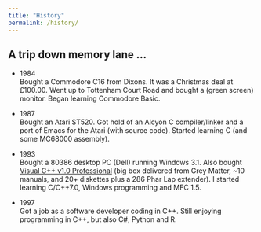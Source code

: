 ```yaml
---
title: "History"
permalink: /history/
---
```


## A trip down memory lane ...

- 1984  
Bought a Commodore C16 from Dixons. It was a Christmas deal at £100.00. Went up to Tottenham Court Road and bought a (green screen) monitor. Began learning Commodore Basic.

- 1987  
Bought an Atari ST520. Got hold of an Alcyon C compiler/linker and a port of Emacs for the Atari (with source code). Started learning C (and some MC68000 assembly).

- 1993  
Bought a 80386 desktop PC (Dell) running Windows 3.1. Also bought [Visual C++ v1.0 Professional](http://www.emsps.com/oldtools/mscppv.htm#vcpp1) (big box delivered from Grey Matter, ~10 manuals, and 20+ diskettes plus a 286 Phar Lap extender). I started learning C/C++7.0, Windows programming and MFC 1.5.

- 1997  
Got a job as a software developer coding in C++. Still enjoying programming in C++, but also C#, Python and R.






